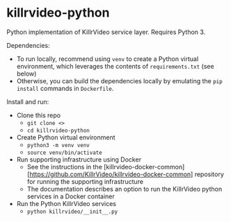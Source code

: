 # killrvideo-python
Python implementation of KillrVideo service layer. Requires Python 3.

Dependencies: 
* To run locally, recommend using `venv` to create a Python virtual environment, which leverages the contents 
of `requirements.txt` (see below)
* Otherwise, you can build the dependencies locally by emulating the `pip install` commands in `Dockerfile`. 


Install and run:
* Clone this repo
    * `git clone <>`
    * `cd killrvideo-python`
* Create Python virtual environment
    * `python3 -m venv venv`
    * `source venv/bin/activate`
* Run supporting infrastructure using Docker
    * See the instructions in the [killrvideo-docker-common][https://github.com/KillrVideo/killrvideo-docker-common] repository for running the supporting infrastructure 
    * The documentation describes an option to run the KillrVideo python services in a Docker container
* Run the Python KillrVideo services
    * `python killrvideo/__init__.py`
